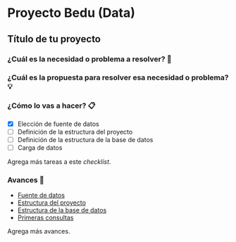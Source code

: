 # Proyecto Bedu (Data)

## Título de tu proyecto

<!-- Agrega aquí el título tentativo de tu proyecto. -->

### ¿Cuál es la necesidad o problema a resolver? 🚀

<!-- Agrega aquí la necesidad o problemática que esperas resolver con tu proyecto y a qué sector
     beneficiará. -->

### ¿Cuál es la propuesta para resolver esa necesidad o problema? 💡

<!-- Describe cómo planeas solucionar el problema. Ejemplo: Voy a consultar una base de datos del
	 sector salud para predecir el número de compradores de un medicamento. Para ello pretendo 
	 usar Python porque ... --->

### ¿Cómo lo vas a hacer? 📋

<!-- Añade aquí un checklist de tareas y el estado de tus avances, añade tus avances en otras
	 carpetas y compartelos con el mundo en la sección de avances, no olvides actualizar esta lista
	 constantemente para organizarte mejor.

	 También te sugerimos el uso de Trello. --->

- [x] Elección de fuente de datos
- [ ] Definición de la estructura del proyecto
- [ ] Definición de la estructura de la base de datos
- [ ] Carga de datos

Agrega más tareas a este *checklist*.

### Avances 📌

<!-- Añade aquí tus avances, por ejemplo links a documentos SQL, JSON para MongoDB, código de R, 
     códigos de Python, Cuadernos de Jupyter, en fin, todo lo que vayas usando para acotar tu
     proyecto y mostrarlo al mundo.

     Una vez finalizado el proyecto te sugerimos añadir una nueva sección de Resultados. --->

- [Fuente de datos](link)
- [Estructura del proyecto](link)
- [Estructura de la base de datos](link)
- [Primeras consultas](link)

Agrega más avances.
